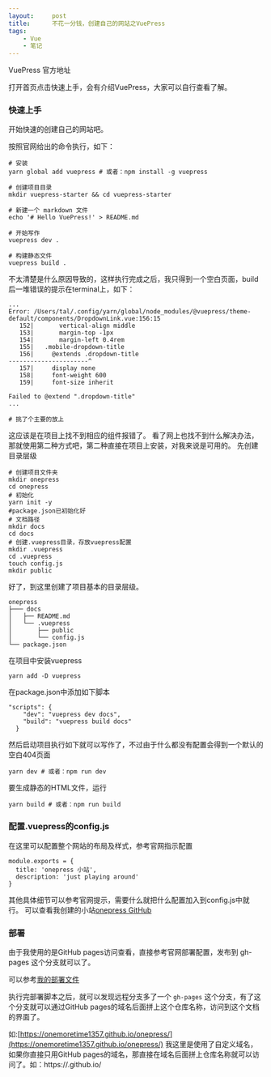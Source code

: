 ```yaml
---
layout:     post
title:      不花一分钱，创建自己的网站之VuePress
tags:
    - Vue
    - 笔记
---
```


VuePress 官方地址

打开首页点击快速上手，会有介绍VuePress，大家可以自行查看了解。

### 快速上手

开始快速的创建自己的网站吧。

按照官网给出的命令执行，如下：

```shell
# 安装
yarn global add vuepress # 或者：npm install -g vuepress

# 创建项目目录
mkdir vuepress-starter && cd vuepress-starter

# 新建一个 markdown 文件
echo '# Hello VuePress!' > README.md

# 开始写作
vuepress dev .

# 构建静态文件
vuepress build .
```

不太清楚是什么原因导致的，这样执行完成之后，我只得到一个空白页面，build后一堆错误的提示在terminal上，如下：

```shell
...
Error: /Users/tal/.config/yarn/global/node_modules/@vuepress/theme-default/components/DropdownLink.vue:156:15
   152|       vertical-align middle
   153|       margin-top -1px
   154|       margin-left 0.4rem
   155|   .mobile-dropdown-title
   156|     @extends .dropdown-title
----------------------^
   157|     display none
   158|     font-weight 600
   159|     font-size inherit
   
Failed to @extend ".dropdown-title"
...

# 挑了个主要的放上
```


这应该是在项目上找不到相应的组件报错了。
看了网上也找不到什么解决办法，那就使用第二种方式吧，第二种直接在项目上安装，对我来说是可用的。
先创建目录层级

```shell
# 创建项目文件夹
mkdir onepress
cd onepress
# 初始化
yarn init -y
#package.json已初始化好
# 文档路径
mkdir docs
cd docs
# 创建.vuepress目录，存放vuepress配置
mkdir .vuepress
cd .vuepress
touch config.js
mkdir public
```

好了，到这里创建了项目基本的目录层级。

```shell
onepress
├─── docs
│   ├── README.md
│   └── .vuepress
│       ├── public
│       └── config.js
└── package.json
```

在项目中安装vuepress

```shell
yarn add -D vuepress
```

在package.json中添加如下脚本

```shell
"scripts": {
    "dev": "vuepress dev docs",
    "build": "vuepress build docs"
  }
```

然后启动项目执行如下就可以写作了，不过由于什么都没有配置会得到一个默认的空白404页面

```shell
yarn dev # 或者：npm run dev
```

要生成静态的HTML文件，运行

```shell
yarn build # 或者：npm run build
```

### 配置.vuepress的config.js

在这里可以配置整个网站的布局及样式，参考官网指示配置

```shell
module.exports = {
  title: 'onepress 小站',
  description: 'just playing around'
}
```

其他具体细节可以参考官网提示，需要什么就把什么配置加入到config.js中就行。
可以查看我创建的小站[onepress GitHub](https://github.com/oneMoreTime1357/onepress)

### 部署

由于我使用的是GitHub pages访问查看，直接参考官网部署配置，发布到 gh-pages 这个分支就可以了。

可以参考[我的部署文件](https://github.com/oneMoreTime1357/onepress/blob/master/deploy.sh)

执行完部署脚本之后，就可以发现远程分支多了一个 `gh-pages` 这个分支，有了这个分支就可以通过GitHub pages的域名后面拼上这个仓库名称，访问到这个文档的界面了。

如:[https://onemoretime1357.github.io/onepress/](https://onemoretime1357.github.io/onepress/)
我这里是使用了自定义域名，如果你直接只用GitHub pages的域名，那直接在域名后面拼上仓库名称就可以访问了。如：https://<USERNAME>.github.io/<REPO>